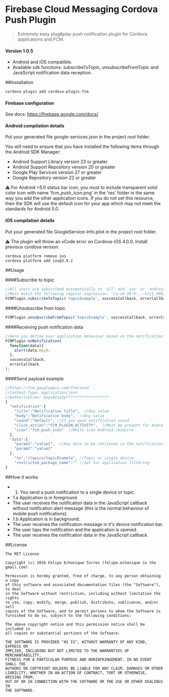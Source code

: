 # Firebase Cloud Messaging Cordova Push Plugin
> Extremely easy plug&play push notification plugin for Cordova applications and FCM.

#### Version 1.0.5
- Android and iOS compatible.
- Available sdk functions: subscribeToTopic, unsubscribeFromTopic and JavaScript notification data reception.

##Installation
```Bash
cordova plugin add cordova-plugin-fcm

```

#### Firebase configuration
See docs: https://firebase.google.com/docs/

#### Android compilation details
Put your generated file google-services.json in the project root folder.

You will need to ensure that you have installed the following items through the Android SDK Manager:

- Android Support Library version 23 or greater
- Android Support Repository version 20 or greater
- Google Play Services version 27 or greater
- Google Repository version 22 or greater

:warning: For Android >5.0 status bar icon, you must to include transparent solid color icon with name 'fcm_push_icon.png' in the 'res' folder in the same way you add the other application icons.
If you do not set this resource, then the SDK will use the default icon for your app which may not meet the standards for Android 5.0.

#### iOS compilation details
Put your generated file GoogleService-Info.plist in the project root folder.

:warning: The plugin will throw an xCode error on Cordova-iOS 4.0.0. Install previous cordova version:
```Bash
cordova platform remove ios
cordova platform add ios@3.9.2 
```

##Usage

####Subscribe to topic

```javascript
//All users are subscribed automatically to 'all' and 'ios' or 'android' topic respectively.
//Must match the following regular expression: "[a-zA-Z0-9-_.~%]{1,900}".
FCMPlugin.subscribeToTopic('topicExample', successCallback, errorCallback);
```

####Unsubscribe from topic

```javascript
FCMPlugin.unsubscribeFromTopic('topicExample', successCallback, errorCallback);
```

####Receiving push notification data

```javascript
//Here you define your application behaviour based on the notification data.
FCMPlugin.onNotification(
  function(data){
    alert(data.key);
  },
  successCallback, 
  errorCallback
);
```

####Send payload example

```javascript
//https://fcm.googleapis.com/fcm/send
//Content-Type: application/json
//Authorization: key=AIzaSy*******************
{
  "notification":{
    "title":"Notification title",  //Any value
    "body":"Notification body",  //Any value
    "sound":"default", //If you want notification sound
    "click_action":"FCM_PLUGIN_ACTIVITY",  //Must be present for Android
    "icon":"fcm_push_icon"  //White icon Android resource
  },
  "data":{
    "param1":"value1",  //Any data to be retrieved in the notification callback
    "param2":"value2"
  },
    "to":"/topics/topicExample", //Topic or single device
    "restricted_package_name":"" //Set for application filtering
}
```
##How it works
- 1. You send a push notification to a single device or topic.
- 1.a Application is in foreground.
 - The user receives the notification data in the JavaScript callback without notification alert message (this is the normal behaviour of mobile push notifications).
- 1.b Application is in background.
 - The user receives the notification message in it's device notification bar.
 - The user taps the notification and the application is opened.
 - The user receives the notification data in the JavaScript callback.

##License
```
The MIT License

Copyright (c) 2016 Felipe Echanique Torres (felipe.echanique in the gmail.com)

Permission is hereby granted, free of charge, to any person obtaining a copy
of this software and associated documentation files (the "Software"), to deal
in the Software without restriction, including without limitation the rights
to use, copy, modify, merge, publish, distribute, sublicense, and/or sell
copies of the Software, and to permit persons to whom the Software is
furnished to do so, subject to the following conditions:

The above copyright notice and this permission notice shall be included in
all copies or substantial portions of the Software.

THE SOFTWARE IS PROVIDED "AS IS", WITHOUT WARRANTY OF ANY KIND, EXPRESS OR
IMPLIED, INCLUDING BUT NOT LIMITED TO THE WARRANTIES OF MERCHANTABILITY,
FITNESS FOR A PARTICULAR PURPOSE AND NONINFRINGEMENT. IN NO EVENT SHALL THE
AUTHORS OR COPYRIGHT HOLDERS BE LIABLE FOR ANY CLAIM, DAMAGES OR OTHER
LIABILITY, WHETHER IN AN ACTION OF CONTRACT, TORT OR OTHERWISE, ARISING FROM,
OUT OF OR IN CONNECTION WITH THE SOFTWARE OR THE USE OR OTHER DEALINGS IN
THE SOFTWARE.
```
